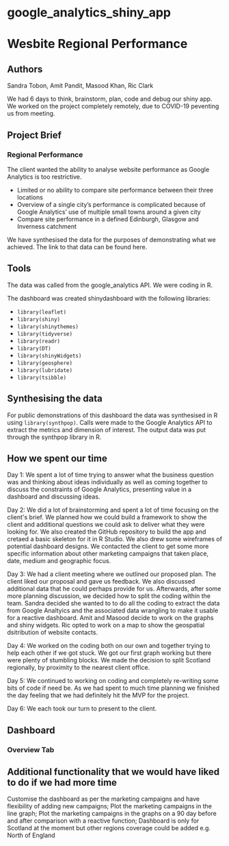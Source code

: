 # google_analytics_shiny_app

# Wesbite Regional Performance

## Authors
Sandra Tobon, Amit Pandit, Masood Khan, Ric Clark

We had 6 days to think, brainstorm, plan, code and debug our shiny app. We worked on the project completely remotely, due to COVID-19 peventing us from meeting.

## Project Brief
### Regional Performance

The client wanted the ability to analyse website performance as Google Analytics is too restrictive.
- Limited or no ability to compare site performance between their three locations
- Overview of a single city’s performance is complicated because of Google Analytics’ use of multiple small towns around a given city
- Compare site performance in a defined Edinburgh, Glasgow and Inverness catchment

We have synthesised the data for the purposes of demonstrating what we achieved. The link to that data can be found here.

## Tools

The data was called from the google_analytics API. We were coding in R.

The dashboard was created shinydashboard with the following libraries: 
- `library(leaflet)`
- `library(shiny)`
- `library(shinythemes)`
- `library(tidyverse)`              
- `library(readr)`
- `library(DT)`
- `library(shinyWidgets)`
- `library(geosphere)`
- `library(lubridate)`
- `library(tsibble)`


## Synthesising the data
For public demonstrations of this dashboard the data was synthesised in R using `library(synthpop)`. 
Calls were made to the Google Analytics API to extract the metrics and dimension of interest. The output data was put through the synthpop library in R.

## How we spent our time
Day 1: We spent a lot of time trying to answer what the business question was and thinking about ideas individually as well as coming together to discuss the constraints of Google Analytics, presenting value in a dashboard and discussing ideas. 

Day 2: We did a lot of brainstorming and spent a lot of time focusing on the client's brief. We planned how we could build a framework to show the client and additional questions we could ask to deliver what they were looking for. We also created the GitHub repository to build the app and cretaed a basic skeleton for it in R Studio. We also drew some wireframes of potential dashboard designs. We contacted the client to get some more specific information about other marketing campaigns that taken place, date, medium and geographic focus.

Day 3: We had a client meeting where we outlined our proposed plan. The client liked our proposal and gave us feedback. We also discussed additional data that he could perhaps provide for us. Afterwards, after some more planning discussion, we decided how to split the coding within the team. Sandra decided she wanted to to do all the coding to extract the data from Google Analtyics and the associated data wrangling to make it usable for a reactive dashboard. Amit and Masood decide to work on the graphs and shiny widgets. Ric opted to work on a map to show the geospatial dsitribution of website contacts.

Day 4: We worked on the coding both on our own and together trying to help each other if we got stuck. We got our first graph working but there were plenty of stumbling blocks. We made the decision to split Scotland regionally, by proximity to the nearest client office.

Day 5: We continued to working on coding and completely re-writing some bits of code if need be. As we had spent to much time planning we finished the day feeling that we had definitely hit the MVP for the project.

Day 6: We each took our turn to present to the client.

## Dashboard
### Overview Tab


## Additional functionality that we would have liked to do if we had more time
Customise the dashboard as per the marketing campaigns and have flexibility of adding new campaigns; 
Plot the marketing campaigns in the line graph; 
Plot the marketing campaigns in the graphs on a 90 day before and after comparison with a reactive function; 
Dashboard is only for Scotland at the moment but other regions coverage could be added e.g. North of England


